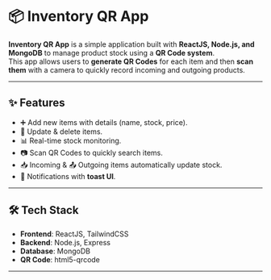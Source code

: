 # 📦 Inventory QR App

**Inventory QR App** is a simple application built with **ReactJS, Node.js, and MongoDB** to manage product stock using a **QR Code system**.  
This app allows users to **generate QR Codes** for each item and then **scan them** with a camera to quickly record incoming and outgoing products.

---

## ✨ Features
- ➕ Add new items with details (name, stock, price).
- 🔄 Update & delete items.
- 📊 Real-time stock monitoring.
- 📷 Scan QR Codes to quickly search items.
- 📥 Incoming & 📤 Outgoing items automatically update stock.
- 🔔 Notifications with **toast UI**.

---

## 🛠️ Tech Stack
- **Frontend**: ReactJS, TailwindCSS  
- **Backend**: Node.js, Express  
- **Database**: MongoDB  
- **QR Code**: html5-qrcode  

---

